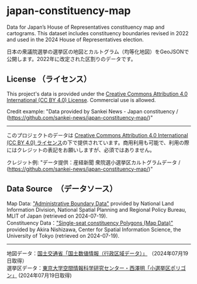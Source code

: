 # japan-constituency-map
Data for Japan’s House of Representatives constituency map and cartograms. This dataset includes constituency boundaries revised in 2022 and used in the 2024 House of Representatives election.
  
日本の衆議院選挙の選挙区の地図とカルトグラム（均等化地図）をGeoJSONで公開します。2022年に改定された区割りのデータです。

## License （ライセンス）
This project's data is provided under the [Creative Commons Attribution 4.0 International (CC BY 4.0) License](https://creativecommons.org/licenses/by/4.0/). Commercial use is allowed.

Credit example: "Data provided by Sankei News - Japan constituency / (https://github.com/sankei-news/japan-constituency-map/)"

---
  
このプロジェクトのデータは [Creative Commons Attribution 4.0 International (CC BY 4.0) ライセンス](https://creativecommons.org/licenses/by/4.0/)の下で提供されています。商用利用も可能で、利用の際にはクレジットの表記をお願いしますが、必須ではありません。

クレジット例: "データ提供：産経新聞 衆院選小選挙区カルトグラムデータ / (https://github.com/sankei-news/japan-constituency-map/)"



## Data Source　（データソース）
Map Data: ["Administrative Boundary Data"](https://nlftp.mlit.go.jp/ksj/gml/datalist/KsjTmplt-N03-v2_3.html) provided by National Land Information Division, National Spatial Planning and Regional Policy Bureau, MLIT of Japan (retrieved on 2024-07-19).  
Constituency Data：["Single-seat constituency Polygons (Map Data)"](https://home.csis.u-tokyo.ac.jp/~nishizawa/senkyoku/) provided by Akira Nishizawa, Center for Spatial Information Science, the University of Tokyo (retrieved on 2024-07-19).

---

地図データ：[国土交通省「国土数値情報（行政区域データ）」](https://nlftp.mlit.go.jp/ksj/gml/datalist/KsjTmplt-N03-v2_3.html) （2024年07月19日取得）  
選挙区データ：[東京大学空間情報科学研究センター・西澤明「小選挙区ポリゴン」](https://home.csis.u-tokyo.ac.jp/~nishizawa/senkyoku/) (2024年07月19日取得)
